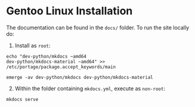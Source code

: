 # Gentoo Linux Installation

The documentation can be found in the `docs/` folder. To run the site locally do:

1. Install as `root`:

```
echo "dev-python/mkdocs ~amd64
dev-python/mkdocs-material ~amd64" >> /etc/portage/package.accept_keywords/main

emerge -av dev-python/mkdocs dev-python/mkdocs-material
```

2. Within the folder containing `mkdocs.yml`, execute as `non-root`:

```shell
mkdocs serve
```
